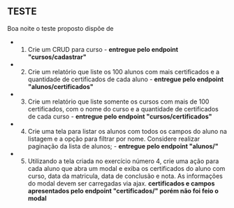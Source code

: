 
## TESTE 

Boa noite o teste proposto dispõe de 

- 1) Crie um CRUD para curso - **entregue pelo endpoint "cursos/cadastrar"**
- 2) Crie um relatório que liste os 100 alunos com mais certificados e a quantidade de
certificados de cada aluno  - **entregue pelo endpoint "alunos/certificados"**
- 3) Crie um relatório que liste somente os cursos com mais de 100 certificados, com o
nome do curso e a quantidade de certificados de cada curso - **entregue pelo endpoint "cursos/certificados"**
- 4) Crie uma tela para listar os alunos com todos os campos do aluno na listagem e a
opção para filtrar por nome. Considere realizar paginação da lista de alunos; - **entregue pelo endpoint "alunos/"**
- 5) Utilizando a tela criada no exercício número 4, crie uma ação para cada aluno que abra
um modal e exiba os certificados do aluno com curso, data da matricula, data de
conclusão e nota. As informações do modal devem ser carregadas via ajax. **certificados e campos  apresentados pelo endpoint "certificados/" porém não foi feio o modal**

